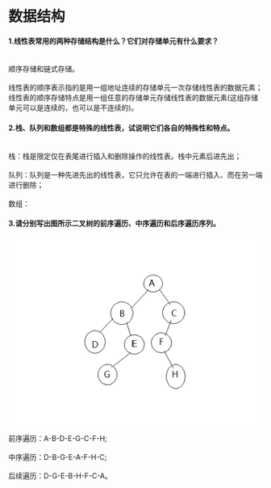 # 数据结构 
#### 1.线性表常用的两种存储结构是什么？它们对存储单元有什么要求？
<br/>顺序存储和链式存储。</br>
<br/>线性表的顺序表示指的是用一组地址连续的存储单元一次存储线性表的数据元素；线性表的顺序存储特点是用一组任意的存储单元存储线性表的数据元素(这组存储单元可以是连续的，也可以是不连续的)。</br>

#### 2.栈、队列和数组都是特殊的线性表，试说明它们各自的特殊性和特点。
<br/>栈：栈是限定仅在表尾进行插入和删除操作的线性表。栈中元素后进先出；</br>
<br/>队列：队列是一种先进先出的线性表，它只允许在表的一端进行插入、而在另一端进行删除；</br>
<br/>数组：</br>
#### 3.请分别写出图所示二叉树的前序遍历、中序遍历和后序遍历序列。
![avatar](https://github.com/Jobcady/fushi/blob/master/2016/数据结构/ds_3.png)
<br/>前序遍历：A-B-D-E-G-C-F-H;</br>
<br/>中序遍历：D-B-G-E-A-F-H-C;</br>
<br/>后续遍历：D-G-E-B-H-F-C-A。<br/>